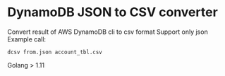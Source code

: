 # DynamoDB JSON to CSV converter

Convert result of AWS DynamoDB cli to csv format
Support only json
Example call:
``` 
dcsv from.json account_tbl.csv
```

Golang > 1.11
